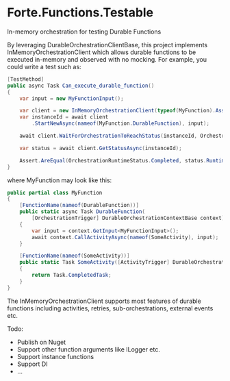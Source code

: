 # Forte.Functions.Testable
In-memory orchestration for testing Durable Functions

By leveraging DurableOrchestrationClientBase, this project implements InMemoryOrchestrationClient which allows durable functions to be executed in-memory and observed with no mocking. For example, you could write a test such as:

```c#
[TestMethod]
public async Task Can_execute_durable_function()
{
    var input = new MyFunctionInput();

    var client = new InMemoryOrchestrationClient(typeof(MyFunction).Assembly);
    var instanceId = await client
        .StartNewAsync(nameof(MyFunction.DurableFunction), input);

    await client.WaitForOrchestrationToReachStatus(instanceId, OrchestrationRuntimeStatus.Completed);

    var status = await client.GetStatusAsync(instanceId);

    Assert.AreEqual(OrchestrationRuntimeStatus.Completed, status.RuntimeStatus);
}
```

where MyFunction may look like this:

```c#
public partial class MyFunction
{
    [FunctionName(nameof(DurableFunction))]
    public static async Task DurableFunction(
        [OrchestrationTrigger] DurableOrchestrationContextBase context)
    {
        var input = context.GetInput<MyFunctionInput>();
        await context.CallActivityAsync(nameof(SomeActivity), input);
    }

    [FunctionName(nameof(SomeActivity))]
    public static Task SomeActivity([ActivityTrigger] DurableOrchestrationContextBase context)
    {
        return Task.CompletedTask;
    }
}
```

The InMemoryOrchestrationClient supports most features of durable functions including activities, retries, sub-orchestrations, external events etc.

Todo:

- Publish on Nuget
- Support other function arguments like ILogger etc.
- Support instance functions
- Support DI
- ...
